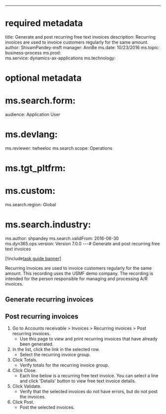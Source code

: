 --- 
# required metadata 
 
title: Generate and post recurring free text invoices
description: Recurring invoices are used to invoice customers regularly for the same amount. 
author: ShivamPandey-msft
manager: AnnBe 
ms.date: 10/23/2016
ms.topic: business-process 
ms.prod:  
ms.service: dynamics-ax-applications 
ms.technology:  
 
# optional metadata 
 
# ms.search.form:   
audience: Application User 
# ms.devlang:  
ms.reviewer: twheeloc
ms.search.scope: Operations 
# ms.tgt_pltfrm:  
# ms.custom:  
ms.search.region: Global
# ms.search.industry: 
ms.author: shpandey
ms.search.validFrom: 2016-06-30 
ms.dyn365.ops.version: Version 7.0.0 
---# Generate and post recurring free text invoices

[!include[task guide banner](../../includes/task-guide-banner.md)]

Recurring invoices are used to invoice customers regularly for the same amount. This recording uses the USMF demo company. The recording is intended for the person responsible for managing and processing A/R invoices.


## Generate recurring invoices

## Post recurring invoices
1. Go to Accounts receivable > Invoices > Recurring invoices > Post recurring invoices.
    * Use this page to view and print recurring invoices that have already been generated.  
2. In the list, click the link in the selected row.
    * Select the recurring invoice group.  
3. Click Totals.
    * Verify totals for the recurring invoice group.  
4. Click Close.
    * Each line below is a recurring free text invoice. You can select a line and click 'Details' button to view free text invoice details.  
5. Click Validate.
    * Verify that the selected invoices do not have errors, but do not post the invoices.  
6. Click Post.
    * Post the selected invoices.  

